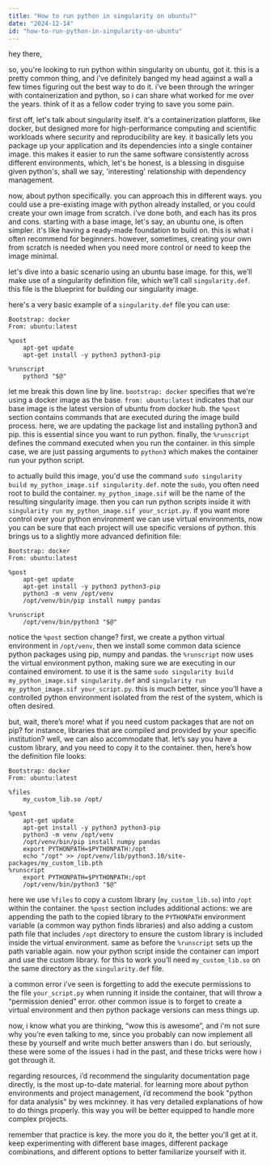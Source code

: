 ```yaml
---
title: "How to run python in singularity on ubuntu?"
date: "2024-12-14"
id: "how-to-run-python-in-singularity-on-ubuntu"
---
```


hey there,

so, you're looking to run python within singularity on ubuntu, got it. this is a pretty common thing, and i've definitely banged my head against a wall a few times figuring out the best way to do it. i’ve been through the wringer with containerization and python, so i can share what worked for me over the years. think of it as a fellow coder trying to save you some pain.

first off, let's talk about singularity itself. it's a containerization platform, like docker, but designed more for high-performance computing and scientific workloads where security and reproducibility are key. it basically lets you package up your application and its dependencies into a single container image. this makes it easier to run the same software consistently across different environments, which, let's be honest, is a blessing in disguise given python's, shall we say, 'interesting' relationship with dependency management.

now, about python specifically. you can approach this in different ways. you could use a pre-existing image with python already installed, or you could create your own image from scratch. i've done both, and each has its pros and cons. starting with a base image, let's say, an ubuntu one, is often simpler. it's like having a ready-made foundation to build on. this is what i often recommend for beginners. however, sometimes, creating your own from scratch is needed when you need more control or need to keep the image minimal.

let's dive into a basic scenario using an ubuntu base image. for this, we’ll make use of a singularity definition file, which we’ll call `singularity.def`. this file is the blueprint for building our singularity image.

here's a very basic example of a `singularity.def` file you can use:

```singularity
Bootstrap: docker
From: ubuntu:latest

%post
    apt-get update
    apt-get install -y python3 python3-pip

%runscript
    python3 "$@"
```

let me break this down line by line. `bootstrap: docker` specifies that we're using a docker image as the base. `from: ubuntu:latest` indicates that our base image is the latest version of ubuntu from docker hub. the `%post` section contains commands that are executed during the image build process. here, we are updating the package list and installing python3 and pip. this is essential since you want to run python. finally, the `%runscript` defines the command executed when you run the container. in this simple case, we are just passing arguments to `python3` which makes the container run your python script.

to actually build this image, you'd use the command `sudo singularity build my_python_image.sif singularity.def`. note the `sudo`, you often need root to build the container. `my_python_image.sif` will be the name of the resulting singularity image. then you can run python scripts inside it with `singularity run my_python_image.sif your_script.py`. if you want more control over your python environment we can use virtual environments, now you can be sure that each project will use specific versions of python. this brings us to a slightly more advanced definition file:

```singularity
Bootstrap: docker
From: ubuntu:latest

%post
    apt-get update
    apt-get install -y python3 python3-pip
    python3 -m venv /opt/venv
    /opt/venv/bin/pip install numpy pandas

%runscript
    /opt/venv/bin/python3 "$@"
```

notice the `%post` section change? first, we create a python virtual environment in `/opt/venv`, then we install some common data science python packages using pip, numpy and pandas. the `%runscript` now uses the virtual environment python, making sure we are executing in our contained enviroment. to use it is the same `sudo singularity build my_python_image.sif singularity.def` and `singularity run my_python_image.sif your_script.py`. this is much better, since you’ll have a controlled python environment isolated from the rest of the system, which is often desired.

but, wait, there’s more! what if you need custom packages that are not on pip? for instance, libraries that are compiled and provided by your specific institution? well, we can also accommodate that. let’s say you have a custom library, and you need to copy it to the container. then, here’s how the definition file looks:

```singularity
Bootstrap: docker
From: ubuntu:latest

%files
    my_custom_lib.so /opt/

%post
    apt-get update
    apt-get install -y python3 python3-pip
    python3 -m venv /opt/venv
    /opt/venv/bin/pip install numpy pandas
    export PYTHONPATH=$PYTHONPATH:/opt
    echo "/opt" >> /opt/venv/lib/python3.10/site-packages/my_custom_lib.pth
%runscript
    export PYTHONPATH=$PYTHONPATH:/opt
    /opt/venv/bin/python3 "$@"
```

here we use `%files` to copy a custom library (`my_custom_lib.so`) into `/opt` within the container. the `%post` section includes additional actions: we are appending the path to the copied library to the `PYTHONPATH` environment variable (a common way python finds libraries) and also adding a custom path file that includes `/opt` directory to ensure the custom library is included inside the virtual environment. same as before the `%runscript` sets up the path variable again. now your python script inside the container can import and use the custom library. for this to work you’ll need `my_custom_lib.so` on the same directory as the `singularity.def` file.

a common error i’ve seen is forgetting to add the execute permissions to the file `your_script.py` when running it inside the container, that will throw a “permission denied” error. other common issue is to forget to create a virtual environment and then python package versions can mess things up.

now, i know what you are thinking, “wow this is awesome”, and i'm not sure why you’re even talking to me, since you probably can now implement all these by yourself and write much better answers than i do. but seriously, these were some of the issues i had in the past, and these tricks were how i got through it.

regarding resources, i’d recommend the singularity documentation page directly, is the most up-to-date material. for learning more about python environments and project management, i’d recommend the book "python for data analysis" by wes mckinney. it has very detailed explanations of how to do things properly. this way you will be better equipped to handle more complex projects.

remember that practice is key. the more you do it, the better you'll get at it. keep experimenting with different base images, different package combinations, and different options to better familiarize yourself with it.

